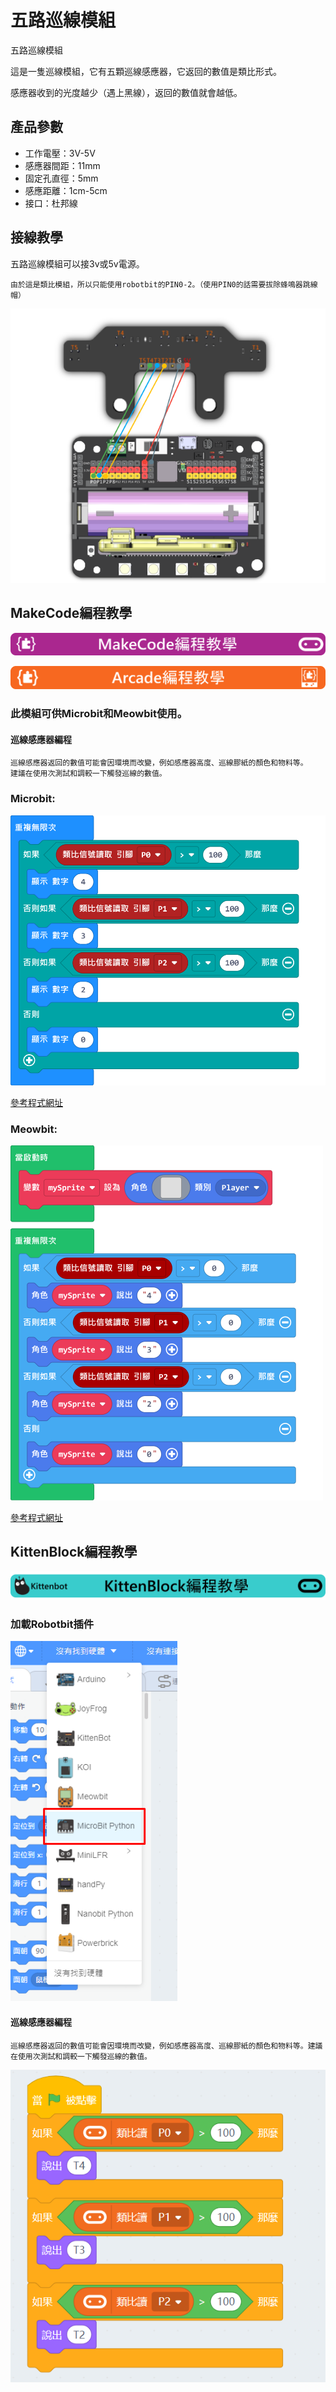 # 五路巡線模組

五路巡線模組



這是一隻巡線模組，它有五顆巡線感應器，它返回的數值是類比形式。

感應器收到的光度越少（遇上黑線），返回的數值就會越低。

## 產品參數

- 工作電壓：3V-5V
- 感應器間距：11mm
- 固定孔直徑：5mm
- 感應距離：1cm-5cm
- 接口：杜邦線

## 接線教學

五路巡線模組可以接3v或5v電源。

    由於這是類比模組，所以只能使用robotbit的PIN0-2。（使用PIN0的話需要拔除蜂鳴器跳線帽）

![](./images/line_wire.png)

## MakeCode編程教學

![](./PWmodules/images/mcbanner.png)

![](../meowbit/images/acbanner.png)

### 此模組可供Microbit和Meowbit使用。

#### 巡線感應器編程

    巡線感應器返回的數值可能會因環境而改變，例如感應器高度、巡線膠紙的顏色和物料等。
    建議在使用次測試和調較一下觸發巡線的數值。

### Microbit:

![](./images/line_code.png)

[參考程式網址](https://makecode.microbit.org/_c7rXpLY791Cw)

### Meowbit:

![](./images/line_codeMeow.png)

[參考程式網址](https://makecode.com/_2pw59JbHhVfV)

## KittenBlock編程教學

![](./PWmodules/images/kbbanner.png)

### 加載Robotbit插件

![](./images/addRB.png)

#### 巡線感應器編程

    巡線感應器返回的數值可能會因環境而改變，例如感應器高度、巡線膠紙的顏色和物料等。建議在使用次測試和調較一下觸發巡線的數值。

![](./images/line_code2.png)